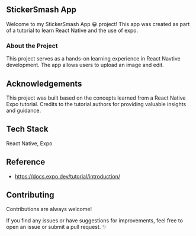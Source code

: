 ## StickerSmash App

Welcome to my StickerSmash App 😀 project! This app was created as part of a tutorial to learn React Native and the use of expo.

### About the Project

This project serves as a hands-on learning experience in React Navtive development. The app allows users to upload an image and edit.

## Acknowledgements

This project was built based on the concepts learned from a React Native Expo tutorial. Credits to the tutorial authors for providing valuable insights and guidance.

## Tech Stack

React Native, Expo

## Reference

- https://docs.expo.dev/tutorial/introduction/

## Contributing

Contributions are always welcome!

If you find any issues or have suggestions for improvements, feel free to open an issue or submit a pull request. ✨
